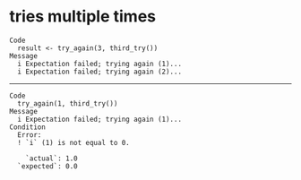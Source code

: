 # tries multiple times

    Code
      result <- try_again(3, third_try())
    Message
      i Expectation failed; trying again (1)...
      i Expectation failed; trying again (2)...

---

    Code
      try_again(1, third_try())
    Message
      i Expectation failed; trying again (1)...
    Condition
      Error:
      ! `i` (1) is not equal to 0.
      
        `actual`: 1.0
      `expected`: 0.0

